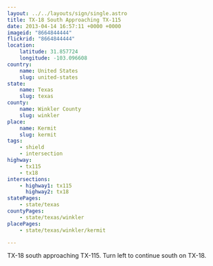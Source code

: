 ```yaml
---
layout: ../../layouts/sign/single.astro
title: TX-18 South Approaching TX-115
date: 2013-04-14 16:57:11 +0000 +0000
imageid: "8664844444"
flickrid: "8664844444"
location:
    latitude: 31.857724
    longitude: -103.096608
country:
    name: United States
    slug: united-states
state:
    name: Texas
    slug: texas
county:
    name: Winkler County
    slug: winkler
place:
    name: Kermit
    slug: kermit
tags:
    - shield
    - intersection
highway:
    - tx115
    - tx18
intersections:
    - highway1: tx115
      highway2: tx18
statePages:
    - state/texas
countyPages:
    - state/texas/winkler
placePages:
    - state/texas/winkler/kermit

---
```

TX-18 south approaching TX-115.  Turn left to continue south on TX-18.